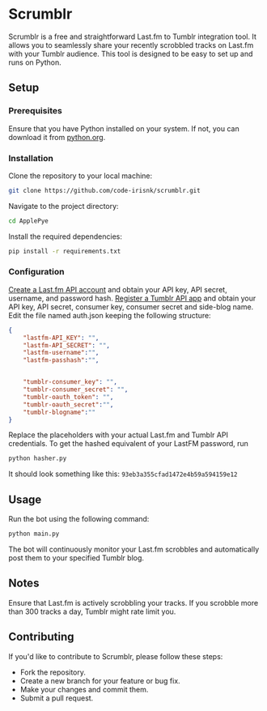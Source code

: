 # Scrumblr

Scrumblr is a free and straightforward Last.fm to Tumblr integration tool. It allows you to seamlessly share your recently scrobbled tracks on Last.fm with your Tumblr audience. This tool is designed to be easy to set up and runs on Python.

## Setup

### Prerequisites

Ensure that you have Python installed on your system. If not, you can download it from [python.org](https://www.python.org/downloads/).

### Installation

Clone the repository to your local machine:

```bash
git clone https://github.com/code-irisnk/scrumblr.git
```


Navigate to the project directory:

```bash
cd ApplePye
```

Install the required dependencies:

```bash
pip install -r requirements.txt
```

### Configuration

[Create a Last.fm API account](https://www.last.fm/api/account/create) and obtain your API key, API secret, username, and password hash.
[Register a Tumblr API app](https://www.tumblr.com/oauth/register) and obtain your API key, API secret, consumer key, consumer secret and side-blog name.
Edit the file named auth.json keeping the following structure:

```json
{
    "lastfm-API_KEY": "",
    "lastfm-API_SECRET": "",
    "lastfm-username":"",
    "lastfm-passhash":"",


    "tumblr-consumer_key": "",
    "tumblr-consumer_secret": "",
    "tumblr-oauth_token": "",
    "tumblr-oauth_secret":"",
    "tumblr-blogname":""
}
```

Replace the placeholders with your actual Last.fm and Tumblr API credentials.
To get the hashed equivalent of your LastFM password, run

```bash
python hasher.py
```

It should look something like this: `93eb3a355cfad1472e4b59a594159e12`

## Usage

Run the bot using the following command:

```bash
python main.py
```

The bot will continuously monitor your Last.fm scrobbles and automatically post them to your specified Tumblr blog.


## Notes
Ensure that Last.fm is actively scrobbling your tracks.
If you scrobble more than 300 tracks a day, Tumblr might rate limit you.


## Contributing
If you'd like to contribute to Scrumblr, please follow these steps:

- Fork the repository.
- Create a new branch for your feature or bug fix.
- Make your changes and commit them.
- Submit a pull request.
